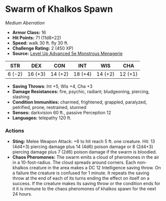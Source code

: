 # Swarm of Khalkos Spawn

*Medium* *Aberration*

- **Armor Class:** 16
- **Hit Points:** 71 (11d8+22)
- **Speed:** walk 30 ft. fly 30 ft.
- **Challenge Rating:** 2 (450 XP)
- **Source:** [Level Up Advanced 5e Monstrous Menagerie](https://www.levelup5e.com)

| STR | DEX | CON | INT | WIS | CHA |
| --- | --- | --- | --- | --- | --- |
| 6 (-2) | 16 (+3) | 14 (+2) | 18 (+4) | 14 (+2) | 12 (+1) |

- **Saving Throws**: Int +5, Wis +4, Cha +3
- **Damage Resistances:** fire, psychic, radiant; bludgeoning, piercing, slashing
- **Condition Immunities:** charmed, frightened, grappled, paralyzed, petrified, prone, restrained, stunned
- **Senses:** darkvision 60 ft., passive Perception 12
- **Languages:** telepathy 120 ft.
### Actions
- **Sting:** Melee Weapon Attack: +6 to hit  reach 5 ft.  one creature. Hit: 13 (4d4+3) piercing damage plus 14 (4d6) poison damage  or 8 (2d4+3) piercing damage plus 7 (2d6) poison damage if the swarm is bloodied.
- **Chaos Pheromones:** The swarm emits a cloud of pheromones in the air in a 10-foot-radius. The cloud spreads around corners. Each non-khalkos creature in the area makes a DC 12 Intelligence saving throw. On a failure  the creature is confused for 1 minute. It repeats the saving throw at the end of each of its turns  ending the effect on itself on a success. If the creature makes its saving throw or the condition ends for it  it is immune to the chaos pheromones of khalkos spawn for the next 24 hours.
